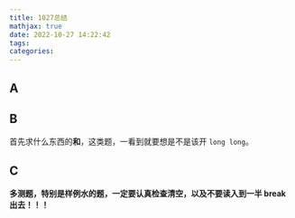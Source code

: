 ```yaml
---
title: 1027总结
mathjax: true
date: 2022-10-27 14:22:42
tags:
categories:
---
```


## A

## B

首先求什么东西的**和**，这类题，一看到就要想是不是该开 `long long`。

## C

**多测题，特别是样例水的题，一定要认真检查清空，以及不要读入到一半 break 出去！！！**
